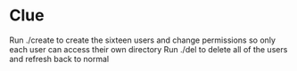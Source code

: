 # Clue 
Run ./create to create the sixteen users and change permissions so only each user can access their own directory
Run ./del to delete all of the users and refresh back to normal
